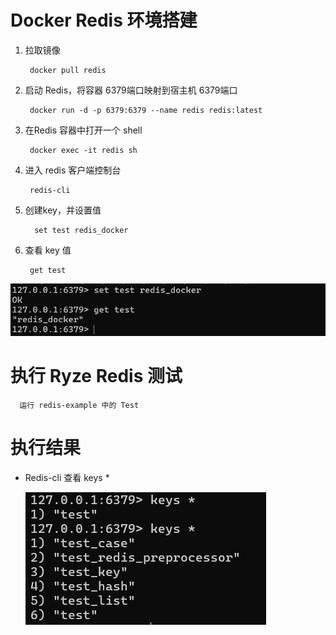 # Docker Redis 环境搭建

1. 拉取镜像

        docker pull redis

2. 启动 Redis，将容器 6379端口映射到宿主机 6379端口

        docker run -d -p 6379:6379 --name redis redis:latest

3. 在Redis 容器中打开一个 shell

        docker exec -it redis sh

4. 进入 redis 客户端控制台

        redis-cli

5. 创建key，并设置值

         set test redis_docker        

6. 查看 key 值

        get test

![img.png](images/redis.png)

# 执行 Ryze Redis 测试

      运行 redis-example 中的 Test

# 执行结果

- Redis-cli 查看 keys *

  ![redis_cli_keys](images/redis_cli_keys.png)
